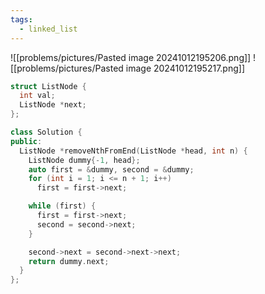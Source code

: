 ```yaml
---
tags:
  - linked_list
---
```

![[problems/pictures/Pasted image 20241012195206.png]]
![[problems/pictures/Pasted image 20241012195217.png]]


```c++
struct ListNode {
  int val;
  ListNode *next;
};

class Solution {
public:
  ListNode *removeNthFromEnd(ListNode *head, int n) {
    ListNode dummy{-1, head};
    auto first = &dummy, second = &dummy;
    for (int i = 1; i <= n + 1; i++)
      first = first->next;

    while (first) {
      first = first->next;
      second = second->next;
    }

    second->next = second->next->next;
    return dummy.next;
  }
};
```